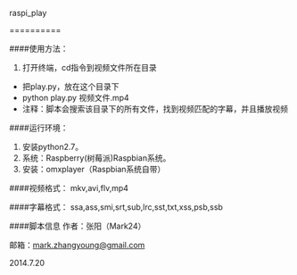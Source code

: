 raspi_play

==========

####使用方法：
1. 打开终端，cd指令到视频文件所在目录
+ 把play.py，放在这个目录下
+ python play.py 视频文件.mp4 
+ 注释：脚本会搜索该目录下的所有文件，找到视频匹配的字幕，并且播放视频 
  
  
  
####运行环境：
1. 安装python2.7。
2. 系统：Raspberry(树莓派)Raspbian系统。
3. 安装：omxplayer（Raspbian系统自带）
  
####视频格式：
mkv,avi,flv,mp4

####字幕格式：
ssa,ass,smi,srt,sub,lrc,sst,txt,xss,psb,ssb

####脚本信息
作者：张阳（Mark24）

邮箱：mark.zhangyoung@gmail.com

  2014.7.20
  
